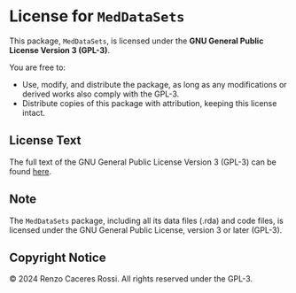# License for `MedDataSets`

This package, `MedDataSets`, is licensed under the **GNU General Public License Version 3 (GPL-3)**.

You are free to:

- Use, modify, and distribute the package, as long as any modifications or derived works also comply with the GPL-3.
- Distribute copies of this package with attribution, keeping this license intact.

## License Text

The full text of the GNU General Public License Version 3 (GPL-3) can be found [here](https://www.gnu.org/licenses/gpl-3.0.txt).

## Note

The `MedDataSets` package, including all its data files (.rda) and code files, is licensed under the GNU General Public License, version 3 or later (GPL-3).

## Copyright Notice

© 2024 Renzo Caceres Rossi. All rights reserved under the GPL-3.
